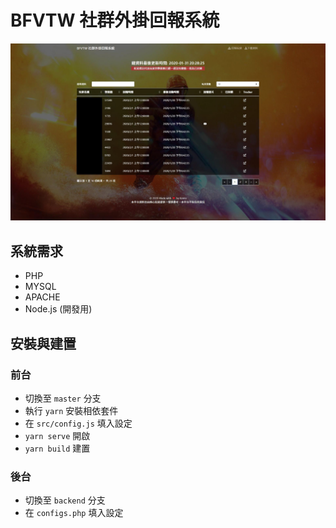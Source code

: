 # BFVTW 社群外掛回報系統
![screenshot](./screenshot.jpg)

## 系統需求
- PHP
- MYSQL
- APACHE
- Node.js (開發用)

## 安裝與建置
### 前台
- 切換至 `master` 分支
- 執行 `yarn` 安裝相依套件
- 在 `src/config.js` 填入設定
- `yarn serve` 開啟
- `yarn build` 建置
### 後台
- 切換至 `backend` 分支
- 在 `configs.php` 填入設定
